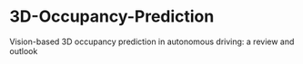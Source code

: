 # 3D-Occupancy-Prediction
Vision-based 3D occupancy prediction in autonomous driving: a review and outlook

